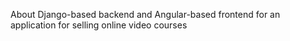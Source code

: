 About
Django-based backend and Angular-based frontend for an application for selling online video courses
